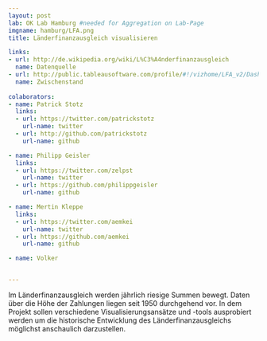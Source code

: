 ```yaml
---
layout: post
lab: OK Lab Hamburg #needed for Aggregation on Lab-Page
imgname: hamburg/LFA.png
title: Länderfinanzausgleich visualisieren

links:
- url: http://de.wikipedia.org/wiki/L%C3%A4nderfinanzausgleich
  name: Datenquelle
- url: http://public.tableausoftware.com/profile/#!/vizhome/LFA_v2/Dashboard1
  name: Zwischenstand
  
colaborators:
- name: Patrick Stotz
  links:
  - url: https://twitter.com/patrickstotz
    url-name: twitter
  - url: http://github.com/patrickstotz
    url-name: github

- name: Philipp Geisler
  links:
  - url: https://twitter.com/zelpst
    url-name: twitter
  - url: https://github.com/philippgeisler
    url-name: github

- name: Mertin Kleppe
  links:
  - url: https://twitter.com/aemkei
    url-name: twitter
  - url: https://github.com/aemkei
    url-name: github

- name: Volker


---
```


Im Länderfinanzausgleich werden jährlich riesige Summen bewegt. Daten über die Höhe der Zahlungen liegen seit 1950 durchgehend vor. In dem Projekt sollen verschiedene Visualisierungsansätze und -tools ausprobiert werden um die historische Entwicklung des Länderfinanzausgleichs möglichst anschaulich darzustellen.


